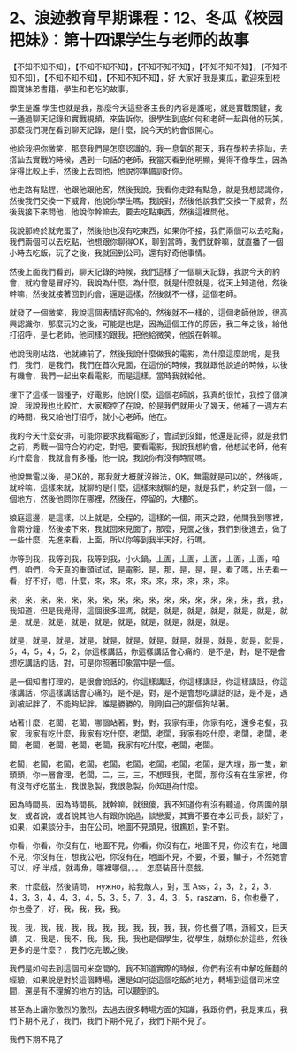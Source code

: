 # 2、浪迹教育早期课程：12、冬瓜《校园把妹》：第十四课学生与老师的故事

【不知不知不知】，【不知不知不知】，【不知不知不知】，【不知不知不知】，【不知不知不知】，【不知不知不知】，【不知不知不知】，好 大家好 我是東瓜，歡迎來到校園寶妹弟書籍，學生和老吃的故事。

學生是誰 學生也就是我，那麼今天這些客主長的內容是誰呢，就是實戰關鍵，我一通過聊天記錄和實戰視頻，來告訴你，很學生到底如何和老師一起與他的玩笑，那麼我們現在看到聊天記錄，是什麼，說今天的約會很開心。

他給我把你微笑，那麼我們是怎麼認識的，我一息氣的那天，我在學校去搭訕，去搭訕去實戰的時候，遇到一句話的老師，我當天看到他明顯，覺得不像學生，因為穿得比較正手，然後上去問他，他說你準備訓好你。

他走路有點趕，他跟他跟他客，然後我說，我看你走路有點急，就是我想認識你，然後我們交換一下威脅，他說你學生嗎，我說對，然後他說我們交換一下威脅，然後我接下來問他，他說你幹嘛去，要去吃點東西，然後這裡問他。

我說那終於就完蛋了，然後他也沒有吃東西，如果你不接，我們兩個可以去吃點，我們兩個可以去吃點，他想跟你聊得OK，聊到當時，我們就幹嘛，就直播了一個小時去吃飯，玩了之後，我就回到公司，還有好奇他事情。

然後上面我們看到，聊天記錄的時候，我們這樣了一個聊天記錄，我說今天的約會，就約會是冒好的，我說為什麼，為什麼，就是什麼就是，從天上知道他，然後幹嘛，然後就接著回到約會，還是這樣，然後就不一樣，這個老師。

就發了一個微笑，我說這個表情好高冷的，然後就不一樣的，這個老師他說，很高興認識你，那麼玩的之後，可能是也是，因為這個工作的原因，我三年之後，給他打招呼，是七老師，他同樣的跟我，把他給微笑，他說在幹嘛。

他說我剛站路，他就練前了，然後我說什麼做我的電影，為什麼這麼說呢，是我們，我們，是我們，我們在首次見面，在這份的時候，我就跟他說過的時候，以後有機會，我們一起出來看電影，而是這樣，當時我就給他。

埋下了這樣一個種子，好電影，他說什麼，這個老師說，我真的很忙，我控了個演說，我說我也比較忙，大家都控了在說，於是我們就用火了幾天，他補了一週左右的時間，我又給他打招呼，就小心老師，他在。

我的今天什麼安排，可能你要求我看電影了，會試到沒錯，他還是記得，就是我們之前，秀戰一個符合的約定，對吧，要看電影，我說我想約會，他想試老師，他有約什麼會，我就會有多種，他一說，我說你有沒有時間嗎。

他說無電以後，是OK的，那我就大概就沒辦法，OK，無電就是可以的，然後呢，就幹嘛，這樣來就，就聊的是什麼，這樣來就聊的是，就是我們，約定到一個，一個地方，然後他問你在哪裡，然後在，停留的，大樓的。

娘庭這邊，是這樣，以上就是，全程的，這樣的一個，兩天之路，他問我到哪裡，會兩分鐘，然後接下來，我就回來見面了，那麼，見面之後，我們到後進去，做了一些什麼，先進來看，上面，所以你等到我半天好，行嗎。

你等到我，我等到我，我等到我，小火鍋，上面，上面，上面，上面，上面，咱們，咱們，今天真的重頭試試，是電影，是，那，是，是，是，看了嗎，出去看一看，好不好，嗯，什麼，來，來，來，來，來，來，來，來，來。

來，來，來，來，來，來，來，來，來，來，來，來，來，來，來，來，我，我，我知道，但是我覺得，這個很多溫馮，就是，就是，就是，就是，就是，就是，就是，就是，就是，就是，就是，就是，就是，就是，就是，就是。

就是，就是，就是，就是，就是，就是，就是，就是，就是，就是，就是，就是，5，4，5，4，5，2，你這樣講話，你這樣講話會心痛的，是不是，對，是不是會想吃講話的話，對，可是你照著印象當中是一個。

是一個知書打理的，是很會說話的，你這樣講話，你這樣講話，你這樣講話，你這樣講話，你這樣講話會心痛的，是不是，對，是不是會想吃講話的話，是不是，遇到被起胖了，不能夠起胖，誰是勝勝的，剛剛自己的那個狗站著。

站著什麼，老闆，老闆，哪個站著，對，對，我家有車，你家有吃，還多老餐，我家，我家有吃什麼，我家有吃什麼，老闆，老闆，我家有吃什麼，老闆，老闆，老闆，老闆，老闆，老闆，老闆，我家有吃什麼，老闆，老闆。

老闆，老闆，老闆，老闆，老闆，老闆，老闆，老闆，老闆，是大理，那一隻，新頭頭，你一層會理，老闆，二，三，三，不想理我，老闆，那你沒有在生家裡，你有沒有好吃當生，我很急製，我很急製，你知道為什麼。

因為時間長，因為時間長，就幹嘛，就很傻，我不知道你有沒有聽過，你周圍的朋友，或者說，或者說其他人有跟你說過，談戀愛，其實不要在本公司長，談好了，如果，如果談分手，由在公司，地圖不見頭見，很尷尬，對不對。

你看，你看，你沒有在，地圖不見，你看，你沒有在，地圖不見，你沒有在，地圖不見，你沒有在，想我公吧，你沒有在，地圖不見，不要，不要，鳙子，不然她會可以，好 半成，就毒魚，哪裡哪個。。。，怎麼裝音什麼戲。

來，什麼戲，然後請問， нужно，給我敵人，對，玉 Ass，2，3，2，2，3，4，3，3，4，4，3，4，5，3，5，7，3，4，3，5，raszam，6，你也疊了，你也疊了，好，我，我，我，我。

我，我，我，我，我，我，我，我，我，我，我，我，你也疊了嗎，沥經文，巨天馩，又，我是，我不，我，我，我，我也是個學生，從學生，就類似於這些，然後更多的是什麼？，我們吃完飯之後。

我們是如何去到這個司米空間的，我不知道實際的時候，你們有沒有中解吃飯麵的經驗，如果說是對於這個轉場，還是如何從這個吃飯的地方，轉場到這個司米空間，還是有不理解的地方的話，可以聽到的。

甚至為止讓你激烈的激烈，去過去很多轉場方面的知識，我跟你們，我是東瓜，我們下期不見了，我們，我們下期不見了，我們下期不見了。

我們下期不見了